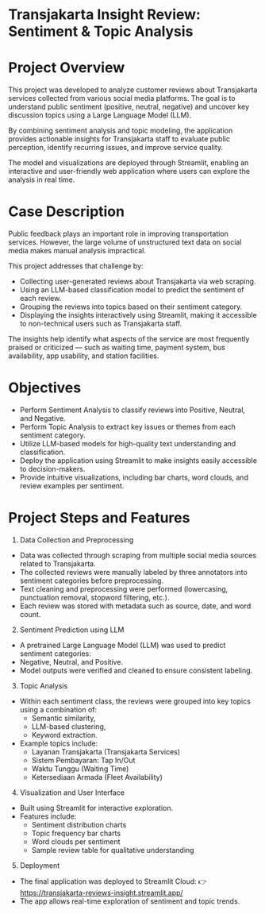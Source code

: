 # Transjakarta Insight Review: Sentiment & Topic Analysis
# Project Overview
This project was developed to analyze customer reviews about Transjakarta services collected from various social media platforms. The goal is to understand public sentiment (positive, neutral, negative) and uncover key discussion topics using a Large Language Model (LLM).

By combining sentiment analysis and topic modeling, the application provides actionable insights for Transjakarta staff to evaluate public perception, identify recurring issues, and improve service quality.

The model and visualizations are deployed through Streamlit, enabling an interactive and user-friendly web application where users can explore the analysis in real time.

# Case Description
Public feedback plays an important role in improving transportation services. However, the large volume of unstructured text data on social media makes manual analysis impractical.

This project addresses that challenge by:
- Collecting user-generated reviews about Transjakarta via web scraping.
- Using an LLM-based classification model to predict the sentiment of each review.
- Grouping the reviews into topics based on their sentiment category.
- Displaying the insights interactively using Streamlit, making it accessible to non-technical users such as Transjakarta staff.

The insights help identify what aspects of the service are most frequently praised or criticized — such as waiting time, payment system, bus availability, app usability, and station facilities.

# Objectives
- Perform Sentiment Analysis to classify reviews into Positive, Neutral, and Negative.
- Perform Topic Analysis to extract key issues or themes from each sentiment category.
- Utilize LLM-based models for high-quality text understanding and classification.
- Deploy the application using Streamlit to make insights easily accessible to decision-makers.
- Provide intuitive visualizations, including bar charts, word clouds, and review examples per sentiment.

# Project Steps and Features
1. Data Collection and Preprocessing
- Data was collected through scraping from multiple social media sources related to Transjakarta.
- The collected reviews were manually labeled by three annotators into sentiment categories before preprocessing.
- Text cleaning and preprocessing were performed (lowercasing, punctuation removal, stopword filtering, etc.).
- Each review was stored with metadata such as source, date, and word count.

2. Sentiment Prediction using LLM
- A pretrained Large Language Model (LLM) was used to predict sentiment categories:
- Negative, Neutral, and Positive.
- Model outputs were verified and cleaned to ensure consistent labeling.

3. Topic Analysis
- Within each sentiment class, the reviews were grouped into key topics using a combination of:
  - Semantic similarity,
  - LLM-based clustering,
  - Keyword extraction.
- Example topics include:
  - Layanan Transjakarta (Transjakarta Services)
  - Sistem Pembayaran: Tap In/Out
  - Waktu Tunggu (Waiting Time)
  - Ketersediaan Armada (Fleet Availability)

4. Visualization and User Interface
- Built using Streamlit for interactive exploration.
- Features include:
  - Sentiment distribution charts
  - Topic frequency bar charts
  - Word clouds per sentiment
  - Sample review table for qualitative understanding

5. Deployment
- The final application was deployed to Streamlit Cloud:
  👉 https://transjakarta-reviews-insight.streamlit.app/
- The app allows real-time exploration of sentiment and topic trends.
